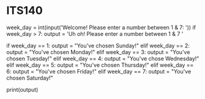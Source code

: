 # ITS140
week_day = int(input('Welcome! Please enter a number between 1 & 7:  '))
if week_day > 7:
  output = 'Uh oh! Please enter a number between 1 & 7 '

if week_day == 1:
  output = "You've chosen Sunday!"
elif week_day == 2:
  output = "You've chosen Monday!" 
elif week_day == 3:
  output = "You've chosen Tuesday!"
elif week_day == 4:
  output = "You've chose Wednesday!"
elif week_day == 5:
  output = "You've chosen Thursday!"
elif week_day == 6:
  output = "You've chosen Friday!"
elif week_day == 7:
  output = "You've chosen Saturday!"

print(output)
